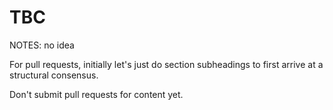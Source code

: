 # TBC #

NOTES:
no idea


For pull requests, initially let's just do section subheadings to first arrive at a structural consensus.

Don't submit pull requests for content yet.
